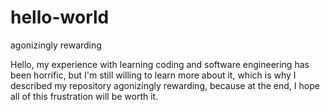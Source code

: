# hello-world
agonizingly rewarding 

Hello, my experience with learning coding and software engineering has been horrific, but I'm still willing to learn more about it, which is why I described my repository agonizingly rewarding, because at the end, I hope all of this frustration will be worth it. 
